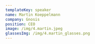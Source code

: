 ```yaml
---
templateKey: speaker
name: Martin Koeppelmann
company: Gnosis
position: CEO
image: /img/4.martin.jpeg
glassesImg: /img/4.martin_glasses.png
---
```



